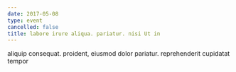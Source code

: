 ```yaml
---
date: 2017-05-08
type: event
cancelled: false
title: labore irure aliqua. pariatur. nisi Ut in
---
```

aliquip consequat. proident, eiusmod dolor pariatur. reprehenderit cupidatat tempor
